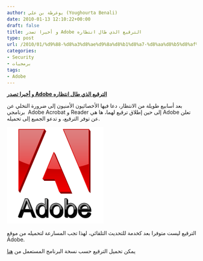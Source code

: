 ```yaml
---
author: يوغرطة بن علي (Youghourta Benali)
date: 2010-01-13 12:10:22+00:00
draft: false
title: و أخيرا تصدر Adobe الترقيع الذي طال انتظاره
type: post
url: /2010/01/%d9%88-%d8%a3%d8%ae%d9%8a%d8%b1%d8%a7-%d8%aa%d8%b5%d8%af%d8%b1-adobe-%d8%a7%d9%84%d8%aa%d8%b1%d9%82%d9%8a%d8%b9-%d8%a7%d9%84%d8%b0%d9%8a-%d8%b7%d8%a7%d9%84-%d8%a7%d9%86%d8%aa%d8%b8%d8%a7%d8%b1%d9%87/
categories:
- Security
- برمجيات
tags:
- Adobe
---
```


[**و أخيرا تصدر Adobe الترقيع الذي طال انتظاره**](https://www.it-scoop.com/2010/01/%d9%88-%d8%a3%d8%ae%d9%8a%d8%b1%d8%a7-%d8%aa%d8%b5%d8%af%d8%b1-adobe-%d8%a7%d9%84%d8%aa%d8%b1%d9%82%d9%8a%d8%b9-%d8%a7%d9%84%d8%b0%d9%8a-%d8%b7%d8%a7%d9%84-%d8%a7%d9%86%d8%aa%d8%b8%d8%a7%d8%b1%d9%87/)


بعد أسابيع طويلة من الانتظار، دعا فيها الأخصائيون الأمنيون إلى ضرورة التخلي عن برنامجي  Adobe Acrobat و Reader إلى حين إطلاق ترقيع لهما، ها هي Adobe تعلن عن توفر الترقيع، و تدعو الجميع إلى تحميله.

[![](Adobe-logo.png)
](https://www.it-scoop.com/2010/01/%d9%88-%d8%a3%d8%ae%d9%8a%d8%b1%d8%a7-%d8%aa%d8%b5%d8%af%d8%b1-adobe-%d8%a7%d9%84%d8%aa%d8%b1%d9%82%d9%8a%d8%b9-%d8%a7%d9%84%d8%b0%d9%8a-%d8%b7%d8%a7%d9%84-%d8%a7%d9%86%d8%aa%d8%b8%d8%a7%d8%b1%d9%87/)

الترقيع ليست متوفرا بعد كخدمة للتحديث التلقائي، لهذا تجب المسارعة لتحميله من موقع Adobe.

يمكن تحميل الترقيع حسب نسخة البرنامج المستعمل من [هنا](http://www.adobe.com/support/security/bulletins/apsb10-02.html)
